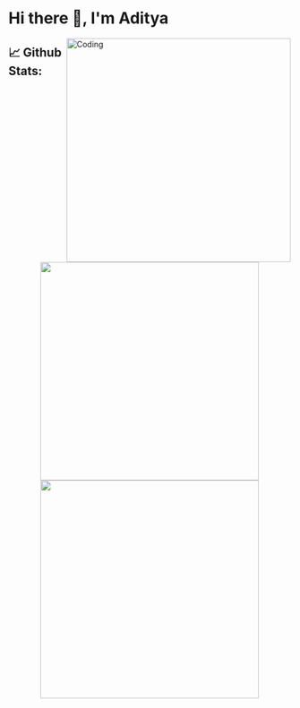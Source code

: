 <h1>Hi there 👋,  I'm Aditya</h1>
<img align="right" alt="Coding" width="400" src="https://media.giphy.com/media/Y4ak9Ki2GZCbJxAnJD/giphy.gif">

## 📈 **Github Stats:**

<p align="center"  href="https://github.com/AdityaMck">
    <a href="https://github.com/AdityaMck">
        <img  width="390" src="https://github-readme-stats.vercel.app/api?username=Adi-11&show_icons=true&include_all_commits=true&theme=blue-green&count_private=true">
    </a>
    <a href="https://github.com/AdityaMck">
        <img  width="390" src="https://github-readme-streak-stats.herokuapp.com/?user=AdityaMck&theme=tokyonight" />
    </a>
</p>
